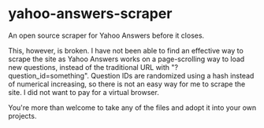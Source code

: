 # yahoo-answers-scraper
An open source scraper for Yahoo Answers before it closes.

This, however, is broken. I have not been able to find an effective way to scrape the site as Yahoo Answers works on a page-scrolling way to load new questions, instead of the traditional URL with "?question_id=something". Question IDs are randomized using a hash instead of numerical increasing, so there is not an easy way for me to scrape the site. I did not want to pay for a virtual browser.

You're more than welcome to take any of the files and adopt it into your own projects.
